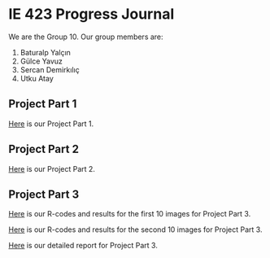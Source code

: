 # IE 423 Progress Journal

We are the Group 10. Our group members are:
1. Baturalp Yalçın
2. Gülce Yavuz
3. Sercan Demirkılıç
4. Utku Atay


## Project Part 1
[Here](IE423-Project-Part-1.html) is our Project Part 1.

## Project Part 2
[Here](IE423-Project-Part-2.html) is our Project Part 2.

## Project Part 3

[Here](IE423-Project-Part-3-1.html) is our R-codes and results for the first 10 images for  Project Part 3.

[Here](IE423-Project-Part-3-2.html) is our R-codes and results for the second 10 images for  Project Part 3.

[Here](IE-423-Project-Part-3-Report.pdf) is our detailed report for Project Part 3.
